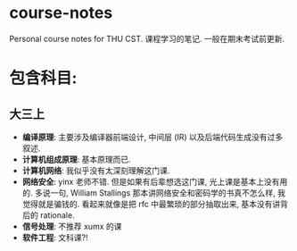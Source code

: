 # course-notes
Personal course notes for THU CST.
课程学习的笔记. 一般在期末考试前更新.

# 包含科目:
## 大三上
* **编译原理**: 主要涉及编译器前端设计, 中间层 (IR) 以及后端代码生成没有过多叙述.
* **计算机组成原理**: 基本原理而已.
* **计算机网络**: 我似乎没有太深刻理解这门课.
* **网络安全**: yinx 老师不错. 但是如果有后辈想选这门课, 光上课是基本上没有用的.
多说一句, William Stallings 那本讲网络安全和密码学的书真不怎么样, 我觉得就是骗钱的.
看起来就像是把 rfc 中最繁琐的部分抽取出来, 基本没有讲背后的 rationale.
* **信号处理**: 不推荐 xumx 的课
* **软件工程**: 文科课?!
